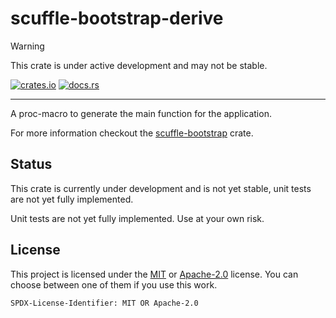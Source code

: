 # scuffle-bootstrap-derive

> [!WARNING]  
> This crate is under active development and may not be stable.

 [![crates.io](https://img.shields.io/crates/v/scuffle-bootstrap-derive.svg)](https://crates.io/crates/scuffle-bootstrap-derive) [![docs.rs](https://img.shields.io/docsrs/scuffle-bootstrap-derive)](https://docs.rs/scuffle-bootstrap-derive)

---

A proc-macro to generate the main function for the application.

For more information checkout the [scuffle-bootstrap](../README.md) crate.

## Status

This crate is currently under development and is not yet stable, unit tests are not yet fully implemented.

Unit tests are not yet fully implemented. Use at your own risk.

## License

This project is licensed under the [MIT](./LICENSE.MIT) or [Apache-2.0](./LICENSE.Apache-2.0) license.
You can choose between one of them if you use this work.

`SPDX-License-Identifier: MIT OR Apache-2.0`
